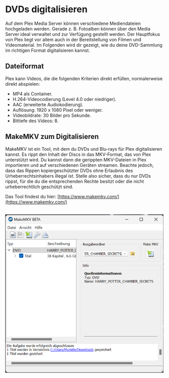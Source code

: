# DVDs digitalisieren
Auf dem Plex Media Server können verschiedene Mediendateien hochgeladen werden. Gerade z. B. Fotoalben können über den Media Server ideal verwaltet und zur Verfügung gestellt werden. Der Hauptfokus von Plex liegt vor allem auch in der Bereitstellung von Filmen und Videomaterial. Im Folgenden wird dir gezeigt, wie du deine DVD-Sammlung im richtigen Format digitalisieren kannst. 


## Dateiformat
Plex kann Videos, die die folgenden Kriterien direkt erfüllen, normalerweise direkt abspielen:

- MP4 als Container.
- H.264-Videocodierung (Level 4.0 oder niedriger).
- AAC (erweiterte Audiokodierung).
- Auflösung: 1920 x 1080 Pixel oder weniger.
- Videobildrate: 30 Bilder pro Sekunde.
- Bittiefe des Videos: 8.


## MakeMKV zum Digitalisieren
MakeMKV ist ein Tool, mit dem du DVDs und Blu-rays für Plex digitalisieren kannst. Es rippt den Inhalt der Discs in das MKV-Format, das von Plex unterstützt wird. Du kannst dann die gerippten MKV-Dateien in Plex importieren und auf verschiedenen Geräten streamen. Beachte jedoch, dass das Rippen kopiergeschützter DVDs ohne Erlaubnis des Urheberrechtsinhabers illegal ist. Stelle also sicher, dass du nur DVDs rippst, für die du die entsprechenden Rechte besitzt oder die nicht urheberrechtlich geschützt sind.

Das Tool findest du hier: [https://www.makemkv.com/](https://www.makemkv.com/)

<br><img src="pictures/05_manual-digitize-dvds/Handbrake-zum-Digitalisieren_01.png" width="500px"></img>